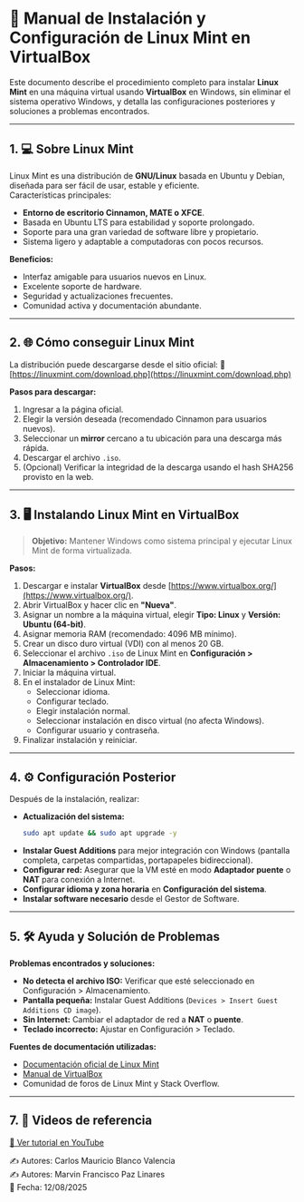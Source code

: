 
# 📘 Manual de Instalación y Configuración de Linux Mint en VirtualBox

Este documento describe el procedimiento completo para instalar **Linux Mint** en una máquina virtual usando **VirtualBox** en Windows, sin eliminar el sistema operativo Windows, y detalla las configuraciones posteriores y soluciones a problemas encontrados.

---

## 1. 💻 Sobre Linux Mint
Linux Mint es una distribución de **GNU/Linux** basada en Ubuntu y Debian, diseñada para ser fácil de usar, estable y eficiente.  
Características principales:
- **Entorno de escritorio Cinnamon, MATE o XFCE**.
- Basada en Ubuntu LTS para estabilidad y soporte prolongado.
- Soporte para una gran variedad de software libre y propietario.
- Sistema ligero y adaptable a computadoras con pocos recursos.

**Beneficios:**
- Interfaz amigable para usuarios nuevos en Linux.
- Excelente soporte de hardware.
- Seguridad y actualizaciones frecuentes.
- Comunidad activa y documentación abundante.

---

## 2. 🌐 Cómo conseguir Linux Mint
La distribución puede descargarse desde el sitio oficial:
🔗 [https://linuxmint.com/download.php](https://linuxmint.com/download.php)

**Pasos para descargar:**
1. Ingresar a la página oficial.
2. Elegir la versión deseada (recomendado Cinnamon para usuarios nuevos).
3. Seleccionar un **mirror** cercano a tu ubicación para una descarga más rápida.
4. Descargar el archivo `.iso`.
5. (Opcional) Verificar la integridad de la descarga usando el hash SHA256 provisto en la web.

---

## 3. 🖥️ Instalando Linux Mint en VirtualBox
> **Objetivo:** Mantener Windows como sistema principal y ejecutar Linux Mint de forma virtualizada.

**Pasos:**
1. Descargar e instalar **VirtualBox** desde [https://www.virtualbox.org/](https://www.virtualbox.org/).
2. Abrir VirtualBox y hacer clic en **"Nueva"**.
3. Asignar un nombre a la máquina virtual, elegir **Tipo: Linux** y **Versión: Ubuntu (64-bit)**.
4. Asignar memoria RAM (recomendado: 4096 MB mínimo).
5. Crear un disco duro virtual (VDI) con al menos 20 GB.
6. Seleccionar el archivo `.iso` de Linux Mint en **Configuración > Almacenamiento > Controlador IDE**.
7. Iniciar la máquina virtual.
8. En el instalador de Linux Mint:
   - Seleccionar idioma.
   - Configurar teclado.
   - Elegir instalación normal.
   - Seleccionar instalación en disco virtual (no afecta Windows).
   - Configurar usuario y contraseña.
9. Finalizar instalación y reiniciar.

---

## 4. ⚙️ Configuración Posterior
Después de la instalación, realizar:
- **Actualización del sistema:**  
  ```bash
  sudo apt update && sudo apt upgrade -y
  ```
- **Instalar Guest Additions** para mejor integración con Windows (pantalla completa, carpetas compartidas, portapapeles bidireccional).
- **Configurar red:** Asegurar que la VM esté en modo **Adaptador puente** o **NAT** para conexión a Internet.
- **Configurar idioma y zona horaria** en **Configuración del sistema**.
- **Instalar software necesario** desde el Gestor de Software.

---

## 5. 🛠️ Ayuda y Solución de Problemas
**Problemas encontrados y soluciones:**
- **No detecta el archivo ISO:** Verificar que esté seleccionado en Configuración > Almacenamiento.
- **Pantalla pequeña:** Instalar Guest Additions (`Devices > Insert Guest Additions CD image`).
- **Sin Internet:** Cambiar el adaptador de red a **NAT** o **puente**.
- **Teclado incorrecto:** Ajustar en Configuración > Teclado.

**Fuentes de documentación utilizadas:**
- [Documentación oficial de Linux Mint](https://linuxmint.com/documentation.php)
- [Manual de VirtualBox](https://www.virtualbox.org/manual/)
- Comunidad de foros de Linux Mint y Stack Overflow.

---
## 7. 🎥 Videos de referencia

[🔗 Ver tutorial en YouTube](https://youtu.be/UorI5IJ44WE)


✍️ Autores: Carlos Mauricio Blanco Valencia  
✍️ Autores: Marvin Francisco Paz Linares  
📅 Fecha: 12/08/2025
